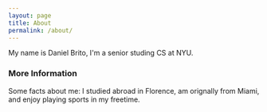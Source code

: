 ```yaml
---
layout: page
title: About
permalink: /about/
---
```


My name is Daniel Brito, I'm a senior studing CS at NYU.

### More Information

Some facts about me: I studied abroad in Florence, am orignally from Miami, and enjoy playing sports in my freetime.

